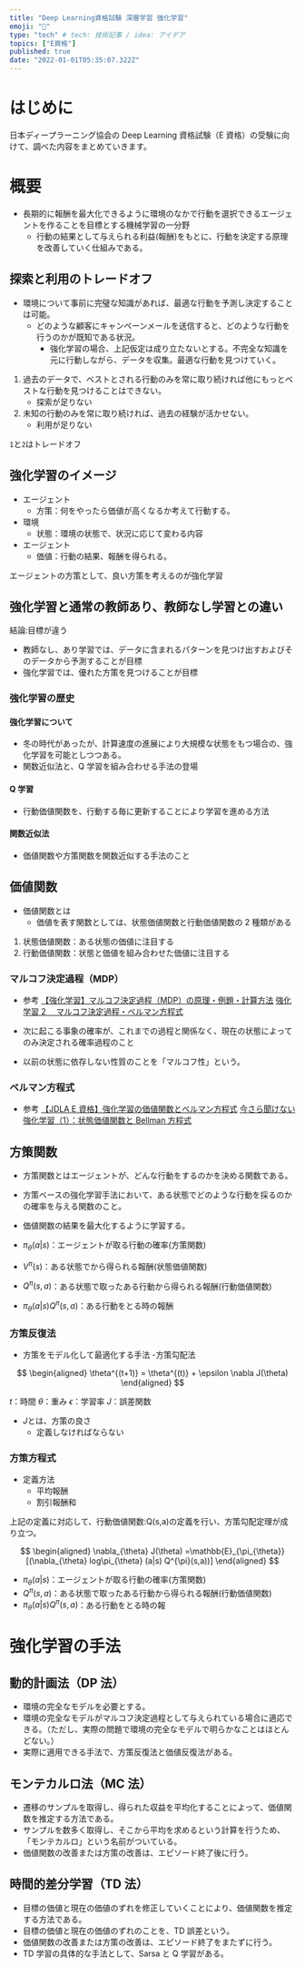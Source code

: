 ```yaml
---
title: "Deep Learning資格試験 深層学習 強化学習"
emoji: "👻"
type: "tech" # tech: 技術記事 / idea: アイデア
topics: ["E資格"]
published: true
date: "2022-01-01T05:35:07.322Z"
---
```


# はじめに

日本ディープラーニング協会の Deep Learning 資格試験（E 資格）の受験に向けて、調べた内容をまとめていきます。

# 概要

- 長期的に報酬を最大化できるように環境のなかで行動を選択できるエージェントを作ることを目標とする機械学習の一分野
  - 行動の結果として与えられる利益(報酬)をもとに、行動を決定する原理を改善していく仕組みである。

## 探索と利用のトレードオフ

- 環境について事前に完璧な知識があれば、最適な行動を予測し決定することは可能。
  - どのような顧客にキャンペーンメールを送信すると、どのような行動を行うのかが既知である状況。
    - 強化学習の場合、上記仮定は成り立たないとする。不完全な知識を元に行動しながら、データを収集。最適な行動を見つけていく。

1. 過去のデータで、ベストとされる行動のみを常に取り続ければ他にもっとベストな行動を見つけることはできない。
   - 探索が足りない
1. 未知の行動のみを常に取り続ければ、過去の経験が活かせない。
   - 利用が足りない

`1`と`2`はトレードオフ

## 強化学習のイメージ

- エージェント
  - 方策：何をやったら価値が高くなるか考えて行動する。
- 環境
  - 状態：環境の状態で、状況に応じて変わる内容
- エージェント
  - 価値：行動の結果、報酬を得られる。

エージェントの方策として、良い方策を考えるのが強化学習

## 強化学習と通常の教師あり、教師なし学習との違い

結論:目標が違う

- 教師なし、あり学習では、データに含まれるパターンを見つけ出すおよびそのデータから予測することが目標
- 強化学習では、優れた方策を見つけることが目標

### 強化学習の歴史

#### 強化学習について

- 冬の時代があったが、計算速度の進展により大規模な状態をもつ場合の、強化学習を可能としつつある。
- 関数近似法と、Q 学習を組み合わせる手法の登場

#### Q 学習

- 行動価値関数を、行動する毎に更新することにより学習を進める方法

#### 関数近似法

- 価値関数や方策関数を関数近似する手法のこと

## 価値関数

- 価値関数とは
  - 価値を表す関数としては、状態価値関数と行動価値関数の 2 種類がある

1. 状態価値関数：ある状態の価値に注目する
1. 行動価値関数：状態と価値を組み合わせた価値に注目する

### マルコフ決定過程（MDP）

- 参考
  [【強化学習】マルコフ決定過程（MDP）の原理・例題・計算方法](https://algorithm.joho.info/machine-learning/markov-decision-process/)
  [強化学習 2 　マルコフ決定過程・ベルマン方程式](https://qiita.com/ngayope330/items/3466b1260c93cac202fb)

- 次に起こる事象の確率が、これまでの過程と関係なく、現在の状態によってのみ決定される確率過程のこと
- 以前の状態に依存しない性質のことを「マルコフ性」という。

### ベルマン方程式

- 参考
  [【JDLA E 資格】強化学習の価値関数とベルマン方程式](https://qiita.com/fridericusgauss/items/a2b868490eb809b19872)
  [今さら聞けない強化学習（1）：状態価値関数と Bellman 方程式](https://qiita.com/triwave33/items/5e13e03d4d76b71bc802)

## 方策関数

- 方策関数とはエージェントが、どんな行動をするのかを決める関数である。
- 方策ベースの強化学習手法において、ある状態でどのような行動を採るのかの確率を与える関数のこと。
- 価値関数の結果を最大化するように学習する。

- $\pi_{\theta}(a|s)$：エージェントが取る行動の確率(方策関数)
- $V^{\pi}(s)$：ある状態でから得られる報酬(状態価値関数)
- $Q^{\pi}(s,a)$：ある状態で取ったある行動から得られる報酬(行動価値関数)
- $\pi_{\theta}(a|s)Q^{\pi}(s,a)$：ある行動をとる時の報酬

### 方策反復法

- 方策をモデル化して最適化する手法 -方策勾配法

$$
\begin{aligned}
\theta^{(t+1)} = \theta^{(t)} + \epsilon \nabla J(\theta)
\end{aligned}
$$

$t$：時間
$\theta$：重み
$\epsilon$：学習率
$J$：誤差関数

- $J$とは、方策の良さ
  - 定義しなければならない

### 方策方程式

- 定義方法
  - 平均報酬
  - 割引報酬和

上記の定義に対応して、行動価値関数:Q(s,a)の定義を行い、方策勾配定理が成り立つ。

$$
\begin{aligned}
  \nabla_{\theta} J(\theta) =\mathbb{E}_{\pi_{\theta}}[(\nabla_{\theta} log\pi_{\theta} (a|s) Q^{\pi}(s,a))]
\end{aligned}
$$

- $\pi_{\theta}(a|s)$：エージェントが取る行動の確率(方策関数)
- $Q^{\pi}(s,a)$：ある状態で取ったある行動から得られる報酬(行動価値関数)
- $\pi_{\theta}(a|s)Q^{\pi}(s,a)$：ある行動をとる時の報

# 強化学習の手法

## 動的計画法（DP 法）

- 環境の完全なモデルを必要とする。
- 環境の完全なモデルがマルコフ決定過程として与えられている場合に適応できる。（ただし、実際の問題で環境の完全なモデルで明らかなことはほとんどない。）
- 実際に適用できる手法で、方策反復法と価値反復法がある。

## モンテカルロ法（MC 法）

- 遷移のサンプルを取得し、得られた収益を平均化することによって、価値関数を推定する方法である。
- サンプルを数多く取得し、そこから平均を求めるという計算を行うため、「モンテカルロ」という名前がついている。
- 価値関数の改善または方策の改善は、エピソード終了後に行う。

## 時間的差分学習（TD 法）

- 目標の価値と現在の価値のずれを修正していくことにより、価値関数を推定する方法である。
- 目標の価値と現在の価値のずれのことを、TD 誤差という。
- 価値関数の改善または方策の改善は、エピソード終了をまたずに行う。
- TD 学習の具体的な手法として、Sarsa と Q 学習がある。
